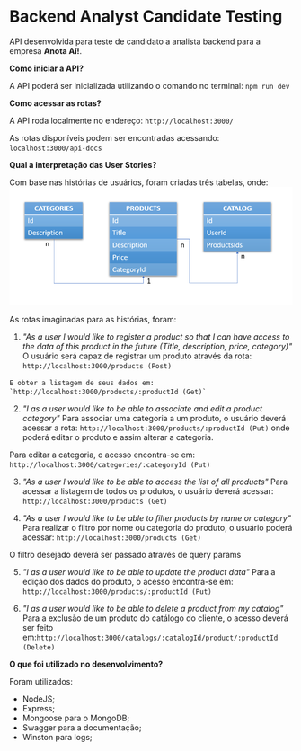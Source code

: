 <h1>Backend Analyst Candidate Testing</h1>

  API desenvolvida para teste de candidato a analista backend para a empresa **Anota Aí!**.

<strong>Como iniciar a API?</strong>

  A API poderá ser inicializada utilizando o comando no terminal: `npm run dev`  

<strong>Como acessar as rotas?</strong>

  A API roda localmente no endereço: `http://localhost:3000/`  

  As rotas disponíveis podem ser encontradas acessando: `localhost:3000/api-docs`  


<strong>Qual a interpretação das User Stories?</strong>

  Com base nas histórias de usuários, foram criadas três tabelas, onde:
![Tabelas](src/app/assets/images/tables.png)

  As rotas imaginadas para as histórias, foram:

  1. _"As a user I would like to register a product so that I can have access to the data of this product in the future (Title, description, price, category)"_
    O usuário será capaz de registrar um produto através da rota: `http://localhost:3000/products (Post)`  

    E obter a listagem de seus dados em: `http://localhost:3000/products/:productId (Get)`  
    
  2. _"I as a user would like to be able to associate and edit a product category"_
    Para associar uma categoria a um produto, o usuário deverá acessar a rota: `http://localhost:3000/products/:productId (Put)`
onde poderá editar o produto e assim alterar a categoria.  

  Para editar a categoria, o acesso encontra-se em: `http://localhost:3000/categories/:categoryId (Put)`  

  3. _"As a user I would like to be able to access the list of all products"_
  Para acessar a listagem de todos os produtos, o usuário deverá acessar: `http://localhost:3000/products (Get)`  

  4. _"As a user I would like to be able to filter products by name or category"_
  Para realizar o filtro por nome ou categoria do produto, o usuário poderá acessar: `http://localhost:3000/products (Get)`  

  O filtro desejado deverá ser passado através de query params

  5. _"I as a user would like to be able to update the product data"_
  Para a edição dos dados do produto, o acesso encontra-se em: `http://localhost:3000/products/:productId (Put)`  

  6. _"I as a user would like to be able to delete a product from my catalog"_
  Para a exclusão de um produto do catálogo do cliente, o acesso deverá ser feito em:`http://localhost:3000/catalogs/:catalogId/product/:productId (Delete)`  
  
<strong>O que foi utilizado no desenvolvimento?</strong>

Foram utilizados:
- NodeJS;
- Express;
- Mongoose para o MongoDB;
- Swagger para a documentação;
- Winston para logs;